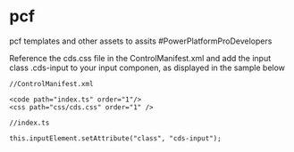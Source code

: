 # pcf
pcf templates and other assets to assits #PowerPlatformProDevelopers

Reference the cds.css file in the ControlManifest.xml and add the input class .cds-input to your input componen, as displayed in the sample below


```
//ControlManifest.xml

<code path="index.ts" order="1"/>
<css path="css/cds.css" order="1" />

//index.ts

this.inputElement.setAttribute("class", "cds-input");
```



